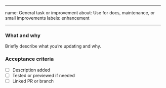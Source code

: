 <!--
This file lives in .github/ISSUE_TEMPLATE/ because GitHub
expects issue templates to be stored inside that subfolder.
Each file here can define a separate issue type (bug, docs, feature, etc.)
and must include YAML front matter (the --- block below)
so that GitHub displays it in the “New Issue” menu.
-->

---

name: General task or improvement
about: Use for docs, maintenance, or small improvements
labels: enhancement

---

### What and why

Briefly describe what you’re updating and why.

### Acceptance criteria

- [ ] Description added
- [ ] Tested or previewed if needed
- [ ] Linked PR or branch
